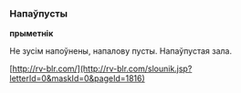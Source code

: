 ### Напаўпусты
**прыметнік**

Не зусім напоўнены, напалову пусты. Напаўпустая зала.

<a rel="author">[http://rv-blr.com/](http://rv-blr.com/slounik.jsp?letterId=0&maskId=0&pageId=1816)</a>
